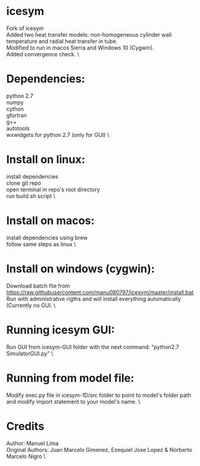 # icesym
Fork of icesym \
Added two heat transfer models: non-homogeneous cylinder wall temperature and radial heat transfer in tube. \
Modified to run in macos Sierra and Windows 10 (Cygwin). \
Added convergence check. \

# Dependencies:
python 2.7 \
numpy \
cython \
gfortran \
g++ \
autotools \
wxwidgets for python 2.7 (only for GUI) \

# Install on linux:
install dependencies \
clone git repo \
open terminal in repo's root directory \
run build.sh script \

# Install on macos:
install dependencies using brew \
follow same steps as linux \

# Install on windows (cygwin):
Download batch file from https://raw.githubusercontent.com/manu080797/icesym/master/install.bat \
Run with administrative rigths and will install everything automatically (Currently no GUI. \

# Running icesym GUI:
Run GUI from icesym-GUI folder with the next command: "python2.7 SimulatorGUI.py" \

# Running from model file:
Modify exec.py file in icesym-1D/src folder to point to model's folder path and modify import statement to your model's name. \

# Credits
Author: Manuel Lima   \
Original Authors: Juan Marcelo Gimenez, Ezequiel Jose Lopez & Norberto Marcelo Nigro \
